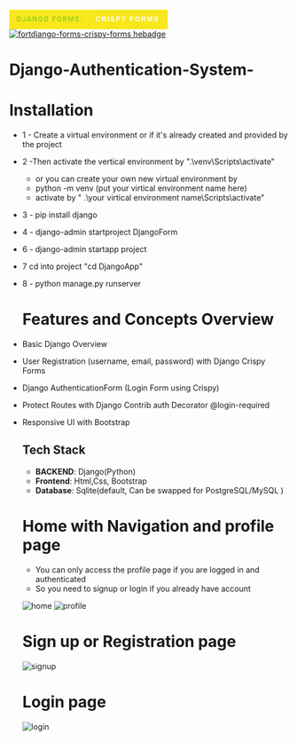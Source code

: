 <svg xmlns="http://www.w3.org/2000/svg" width="285.89586639404297" height="35" viewBox="0 0 285.89586639404297 35"><rect width="140.6146011352539" height="35" fill="#f8e71c"/><rect x="140.6146011352539" width="145.28126525878906" height="35" fill="#f8e71c"/><text x="70.30730056762695" y="21.5" font-size="12" font-family="'Roboto', sans-serif" fill="#62c925" text-anchor="middle" letter-spacing="2">DJANGO FORMS</text><text x="213.25523376464844" y="21.5" font-size="12" font-family="'Montserrat', sans-serif" fill="#FFFFFF" text-anchor="middle" font-weight="900" letter-spacing="2">CRISPY FORMS</text></svg>
[![fort![django-forms-crispy-forms](https://github.com/user-attachments/assets/de37c217-2688-466a-bd60-8a9260001cbe)
hebadge](https://forthebadge.com/images/badges/made-with-python.svg)](https://forthebadge.com)

# Django-Authentication-System-

# Installation
* 1 - Create a virtual environment or if it's already created and provided by the project
* 2 -Then activate the vertical environment by ".\venv\Scripts\activate"
    - or you  can create your own new virtual environment by
    - python -m venv (put your virtical environment name here)
    -  activate by " .\your virtical environment name\Scripts\activate"
* 3 - pip install django
* 4 - django-admin startproject DjangoForm
* 6 - django-admin startapp project
* 7 cd into project "cd DjangoApp"
* 8 - python manage.py runserver

  # Features and  Concepts Overview
* Basic Django Overview
* User Registration (username, email, password) with Django Crispy Forms
* Django AuthenticationForm (Login Form using Crispy)
* Protect Routes with Django Contrib auth Decorator  @login-required
* Responsive UI with Bootstrap


  ## Tech Stack
  - **BACKEND**: Django(Python)
  - **Frontend**: Html,Css, Bootstrap
  - **Database**: Sqlite(default,  Can be swapped for PostgreSQL/MySQL )
 

  
  # Home with Navigation and profile page
  - You can only access the profile page if you are logged in and authenticated
  - So you need to signup or login if you already have account
    
  ![home](https://github.com/user-attachments/assets/3464c8e2-4587-4c33-9d4e-17e360fcfe1b)
  ![profile](https://github.com/user-attachments/assets/e2942ca2-22a1-4e27-ac22-9d81bc470315)



  # Sign up or Registration page
  ![signup](https://github.com/user-attachments/assets/7a39c243-a5da-446e-9887-92a6cd0fc42c)

  # Login page
  ![login](https://github.com/user-attachments/assets/e883e35a-c252-4d12-b84b-6ecb85f54a1e)


 





  


  



  

